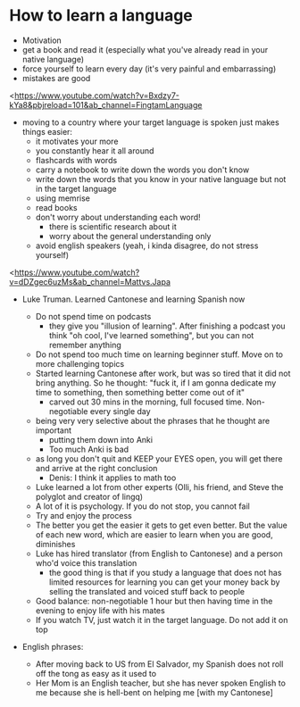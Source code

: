 # How to learn a language

* Motivation
* get a book and read it (especially what you've already read in your native language)
* force yourself to learn every day (it's very painful and embarrassing)
* mistakes are good

<https://www.youtube.com/watch?v=Bxdzy7-kYa8&pbjreload=101&ab_channel=FingtamLanguage

* moving to a country where your target language is spoken just makes things easier:
  * it motivates your more
  * you constantly hear it all around
  * flashcards with words
  * carry a notebook to write down the words you don't know
  * write down the words that you know in your native language but not in the target language
  * using memrise
  * read books
  * don't worry about understanding each word!
    * there is scientific research about it
    * worry about the general understanding only
  * avoid english speakers (yeah, i kinda disagree, do not stress yourself)

<https://www.youtube.com/watch?v=dDZgec6uzMs&ab_channel=Mattvs.Japa

* Luke Truman. Learned Cantonese and learning Spanish now
  * Do not spend time on podcasts
    * they give you "illusion of learning". After finishing a podcast you think "oh cool, I've learned something", but you can not remember anything
  * Do not spend too much time on learning beginner stuff. Move on to more challenging topics
  * Started learning Cantonese after work, but was so tired that it did not bring anything. So he thought: "fuck it, if I am gonna dedicate my time to something, then something better come out of it"
    * carved out 30 mins in the morning, full focused time. Non-negotiable every single day
  * being very very selective about the phrases that he thought are important
    * putting them down into Anki
    * Too much Anki is bad
  * as long you don't quit and KEEP your EYES open, you will get there and arrive at the right conclusion
    * Denis: I think it applies to math too
  * Luke learned a lot from other experts (Olli, his friend, and Steve the polyglot and creator of lingq)
  * A lot of it is psychology. If you do not stop, you cannot fail
  * Try and enjoy the process
  * The better you get the easier it gets to get even better. But the value of each new word, which are easier to learn when you are good, diminishes
  * Luke has hired translator (from English to Cantonese) and a person who'd voice this translation
    * the good thing is that if you study a language that does not has limited resources for learning you can get your money back by selling the translated and voiced stuff back to people
  * Good balance: non-negotiable 1 hour but then having time in the evening to enjoy life with his mates
  * If you watch TV, just watch it in the target language. Do not add it on top 

* English phrases:
  * After moving back to US from El Salvador, my Spanish does not roll off the tong as easy as it used to
  * Her Mom is an English teacher, but she has never spoken English to me because she is hell-bent on helping me [with my Cantonese]

